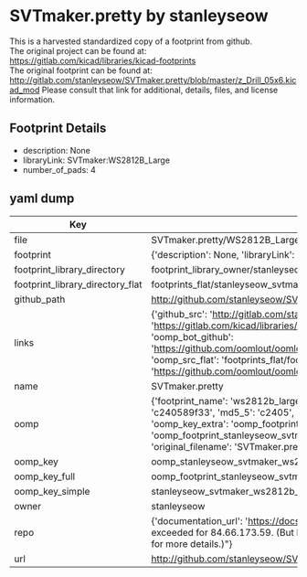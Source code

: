 # SVTmaker.pretty by stanleyseow  
This is a harvested standardized copy of a footprint from github.  
The original project can be found at:  
https://gitlab.com/kicad/libraries/kicad-footprints  
The original footprint can be found at:
http://gitlab.com/stanleyseow/SVTmaker.pretty/blob/master/z_Drill_05x6.kicad_mod
Please consult that link for additional, details, files, and license information.  
## Footprint Details
* description: None  
* libraryLink: SVTmaker:WS2812B_Large  
* number_of_pads: 4  
## yaml dump  
| Key | Value |  
| --- | --- |  
| file | SVTmaker.pretty/WS2812B_Large.kicad_mod |  
| footprint | {'description': None, 'libraryLink': 'SVTmaker:WS2812B_Large', 'number_of_pads': 4} |  
| footprint_library_directory | footprint_library_owner/stanleyseow_SVTmaker.pretty |  
| footprint_library_directory_flat | footprints_flat/stanleyseow_svtmaker_ws2812b_large/working |  
| github_path | http://github.com/stanleyseow/SVTmaker.pretty/blob/master/WS2812B_Large.kicad_mod |  
| links | {'github_src': 'http://gitlab.com/stanleyseow/SVTmaker.pretty/blob/master/z_Drill_05x6.kicad_mod', 'github_src_repo': 'https://gitlab.com/kicad/libraries/kicad-footprints', 'oomp_bot': 'footprints/stanleyseow_svtmaker_ws2812b_large/working', 'oomp_bot_github': 'https://github.com/oomlout/oomlout_oomp_footprint_bot/tree/main/footprints/stanleyseow_svtmaker_ws2812b_large/working', 'oomp_src_flat': 'footprints_flat/footprints_flat/stanleyseow_svtmaker_ws2812b_large/working', 'oomp_src_flat_github': 'https://github.com/oomlout/oomlout_oomp_footprint_src/tree/main/footprints_flat/stanleyseow_svtmaker_ws2812b_large/working'} |  
| name | SVTmaker.pretty |  
| oomp | {'footprint_name': 'ws2812b_large', 'library_name': 'svtmaker', 'md5': 'c240589f33e3a16142d8bd8b34dc8237', 'md5_10': 'c240589f33', 'md5_5': 'c2405', 'md5_6': 'c24058', 'oomp_key': 'oomp_stanleyseow_svtmaker_ws2812b_large', 'oomp_key_extra': 'oomp_footprint_stanleyseow_svtmaker_ws2812b_large', 'oomp_key_full': 'oomp_footprint_stanleyseow_svtmaker_ws2812b_large_c24058', 'oomp_key_simple': 'stanleyseow_svtmaker_ws2812b_large', 'original_filename': 'SVTmaker.pretty/WS2812B_Large.kicad_mod', 'owner_name': 'stanleyseow'} |  
| oomp_key | oomp_stanleyseow_svtmaker_ws2812b_large |  
| oomp_key_full | oomp_footprint_stanleyseow_svtmaker_ws2812b_large |  
| oomp_key_simple | stanleyseow_svtmaker_ws2812b_large |  
| owner | stanleyseow |  
| repo | {'documentation_url': 'https://docs.github.com/rest/overview/resources-in-the-rest-api#rate-limiting', 'message': "API rate limit exceeded for 84.66.173.59. (But here's the good news: Authenticated requests get a higher rate limit. Check out the documentation for more details.)"} |  
| url | http://github.com/stanleyseow/SVTmaker.pretty |  

